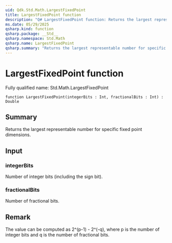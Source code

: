 ```yaml
---
uid: Qdk.Std.Math.LargestFixedPoint
title: LargestFixedPoint function
description: "Q# LargestFixedPoint function: Returns the largest representable number for specific fixed point dimensions."
ms.date: 05/29/2025
qsharp.kind: function
qsharp.package: __Std__
qsharp.namespace: Std.Math
qsharp.name: LargestFixedPoint
qsharp.summary: "Returns the largest representable number for specific fixed point dimensions."
---
```


# LargestFixedPoint function

Fully qualified name: Std.Math.LargestFixedPoint

```qsharp
function LargestFixedPoint(integerBits : Int, fractionalBits : Int) : Double
```

## Summary
Returns the largest representable number for specific fixed point dimensions.

## Input
### integerBits
Number of integer bits (including the sign bit).
### fractionalBits
Number of fractional bits.

## Remark
The value can be computed as 2^(p-1) - 2^(-q), where p
is the number of integer bits and q is the number of fractional bits.
